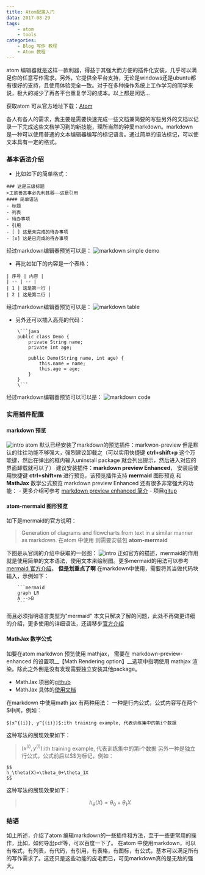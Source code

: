 ```yaml
---
title: Atom配置入门
data: 2017-08-29
tags:
    - atom
    - tools
categories:
    - Blog 写作 教程
    - Atom 教程
---
```

atom 编辑器就是这样一款利器，得益于其强大而方便的插件化安装，几乎可以满足你的任意写作需求。另外，它提供全平台支持，无论是windows还是ubuntu都有很好的支持，且使用体验完全一致。对于在多种操作系统上工作学习的同学来说，极大的减少了再各平台重复学习的成本。以上都是闲话...

获取atom 可从官方地址下载：[Atom](https://atom.io/)

各人有各人的需求，我主要是需要快速完成一些文档兼简要的写些另外的文档以记录一下完成这些文档学习到的新技能，理所当然的钟爱markdown。markdown 是一种可以使用普通的文本编辑器编写的标记语言。通过简单的语法标记，可以使文本具有一定的格式。
<!--more-->
### 基本语法介绍
- 比如如下的简单格式：

```
### 这是三级标题
>工欲善其事必先利其器——这是引用
#### 简单语法
- 标题
- 列表
- 待办事项
- 引用
- [ ] 这是未完成的待办事项
- [x] 这是已完成的待办事项
```
经过markdown编辑器预览可以是：
![markdown simple demo](http://ovfro7ddi.bkt.clouddn.com/markdown%20simple%20demo.png)

- 再比如如下的内容是一个表格：
```
| 序号 | 内容 |
| -- | -- |
| 1 | 这是第一行 |
| 2 | 这是第二行 |
```
经过markdown编辑器预览可以是：
![markdown table](http://ovfro7ddi.bkt.clouddn.com/markdown%20table.png)
- 另外还可以插入高亮的代码：
```
    \```java
    public class Demo {
        private String name;
        private int age;

        public Demo(String name, int age) {
            this.name = name;
            this.age = age;
        }
    }
    \```
```
经过markdown编辑器预览可以可以是：
![markdown code](http://ovfro7ddi.bkt.clouddn.com/markdown%20code.png)

### 实用插件配置
#### __markdown 预览__
![intro](https://user-images.githubusercontent.com/1908863/28227953-eb6eefa4-68a1-11e7-8769-96ea83facf3b.png)
atom 默认已经安装了markdown的预览插件：markwon-preview 但是默认的往往功能不够强大，强烈建议卸载之（可以实用快捷键 __ctrl+shift+p__ 这个万能键，然后在弹出的框内输入uninstall package 就会列出提示，然后进入对应的界面卸载就可以了）
建议安装插件：__markdown preview Enhanced__， 安装后使用快捷键 __ctrl+shift+m__ 进行预览，该预览插件支持 __mermaid__ 图形预览 和 __MathJax__ 数学公式预览
markdown preview Enhanced 还有很多非常强大的功能：
    - 更多介绍可参考 [markdown preview enhanced 简介](https://shd101wyy.github.io/markdown-preview-enhanced/#/zh-cn/)
    - 项目[gitup](https://github.com/shd101wyy/markdown-preview-enhanced)
#### __atom-mermaid__ 图形预览
如下是mermaid的官方说明：
>Generation of diagrams and flowcharts from text in a similar manner as markdown.
在atom 中使用 则需要安装包 __atom-mermaid__

下图是从官网的介绍中获取的一张图：
![intro](http://y-takey.github.io/atom-mermaid-example.gif)
正如官方的描述，mermaid的作用就是使用简单的文本语法，使用文本来绘制图。更多mermaid的用法可以参考 [mermaid 官方介绍](https://mermaidjs.github.io/)。
__但是划重点了啊__ 在markdown中使用，需要将其当做代码块输入，示例如下：
```
    ```mermaid
    graph LR
    A -->B
    ```
```
而且必须指明语言类型为"mermaid"
本文只解决了解的问题，此处不再做更详细的介绍，更多使用的详细语法，还请移步[官方介绍](https://mermaidjs.github.io/)
#### __MathJax__ 数学公式
如要在atom markdwon 预览使用 mathjax， 需要在 markdown-preview-enhanced 的设置项__【Math  Rendering option】__选项中指明使用 mathjax 渲染。除此之外倒是没有发现需要独立安装其他package。
- MathJax 项目的[github](https://github.com/mathjax/MathJax)
- MathJax 具体的[使用文档](http://docs.mathjax.org/en/latest/start.html)

在markdown 中使用math jax 有两种用法：
一种是行内公式，公式内容写在两个$中间，例如：
```
$(x^{(i)}, y^{(i)})$:ith training example, 代表训练集中的第i个数据
```
这种写法的展现效果如下：
>$(x^{(i)}, y^{(i)})$:ith training example, 代表训练集中的第i个数据
另外一种是独立行公式，公式前后以$$为标记，例如：
```
$$
h_\theta(X)=\theta_0+\theta_1X
$$
```
这种写法的展现效果如下：
>$$
h_\theta(X)=\theta_0+\theta_1X
$$

### 结语
如上所述，介绍了atom 编辑markdown的一些插件和方法，至于一些更常用的操作，比如，如何导出pdf等，可以百度一下了。
在atom 中使用markdown，可以有格式，有列表，有代码，有引用，有表格，有图标，有公式，基本可以满足所有的写作需求了。这还只是这些功能的皮毛而已，可见markdown真的是无敌的强大。
